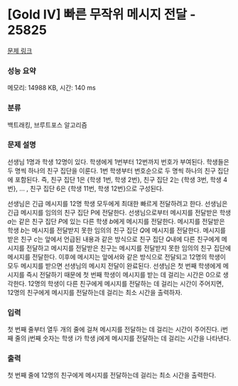# [Gold IV] 빠른 무작위 메시지 전달 - 25825 

[문제 링크](https://www.acmicpc.net/problem/25825) 

### 성능 요약

메모리: 14988 KB, 시간: 140 ms

### 분류

백트래킹, 브루트포스 알고리즘

### 문제 설명

<p>선생님 1명과 학생 12명이 있다. 학생에게 1번부터 12번까지 번호가 부여된다. 학생들은 두 명씩 하나의 친구 집단을 이룬다. 1번 학생부터 번호순으로 두 명씩 하나의 친구 집단에 포함된다. 즉, 친구 집단 1은 {학생 1번, 학생 2번}, 친구 집단 2는 {학생 3번, 학생 4번}, ... , 친구 집단 6은 {학생 11번, 학생 12번}으로 구성된다.</p>

<p>선생님은 긴급 메시지를 12명 학생 모두에게 최대한 빠르게 전달하려고 한다. 선생님은 긴급 메시지를 임의의 친구 집단 P에 전달한다. 선생님으로부터 메시지를 전달받은 학생 <em>a</em>는 같은 친구 집단 <em>P</em>에 있는 다른 학생 <em>b</em>에게 메시지를 전달한다. 메시지를 전달받은 학생 <em>b</em>는 메시지를 전달받지 못한 임의의 친구 집단 <em>Q</em>에 메시지를 전달한다. 메시지를 받은 친구 <em>c</em>는 앞에서 언급된 내용과 같은 방식으로 친구 집단 <em>Q</em>내에 다른 친구에게 메시지를 전달하고 메시지를 전달받은 친구는 메시지를 전달받지 못한 임의의 친구 집단에 메시지를 전달한다. 이후에 메시지는 앞에서와 같은 방식으로 전달되고 12명의 학생이 모두 메시지를 받으면 선생님의 메시지 전달이 완료된다. 선생님은 첫 번째 학생에게 메시지를 즉시 전달하기 때문에 첫 번째 학생이 메시지를 받는 데 걸리는 시간은 0으로 생각한다. 12명의 학생이 다른 친구에게 메시지를 전달하는 데 걸리는 시간이 주어지면, 12명의 친구에게 메시지를 전달하는데 걸리는 최소 시간을 출력하자.</p>

### 입력 

 <p>첫 번째 줄부터 열두 개의 줄에 걸쳐 메시지를 전달하는 데 걸리는 시간이 주어진다. i번째 줄의 j번째 숫자는 학생 i가 학생 j에게 메시지를 전달하는 데 걸리는 시간을 나타낸다.</p>

### 출력 

 <p>첫 번째 줄에 12명의 친구에게 메시지를 전달하는데 걸리는 최소 시간을 출력한다.</p>

